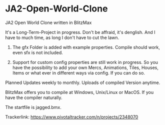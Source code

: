 # JA2-Open-World-Clone
JA2 Open World Clone written in BlitzMax

It's a Long-Term-Project in progress. Don't be affraid, it's denglish. And I have to much time, as long I don't have to cut the lawn.

1. The gfx Folder is added with example properties. Compile should work, even sfx is not included.

2. Support for custom config properties are still work in progress. So you have the possibility to add your own Mercs, Animations, Tiles, Houses, Items or what ever in different ways via config. If you can do so.

Planned Updates weekly to monthly. Uploads of compiled Version anytime.

BlitzMax offers you to compile at Windows, Unix/Linux or MacOS. If you have the compiler naturally.

The startfile is jagged.bmx.

Trackerlink: https://www.pivotaltracker.com/n/projects/2348070
